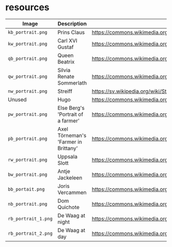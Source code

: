 # resources

Image              |Description                         |Adapted from picture at URL
-------------------|------------------------------------|--------------------------------------------------------------------------------------
`kb_portrait.png`  |Prins Claus                         |https://commons.wikimedia.org/wiki/File:Prince_Claus_of_the_Netherlands_1986.jpg
`kw_portrait.png`  |Carl XVI Gustaf                     |https://commons.wikimedia.org/wiki/File:Carlos_Gustavo_da_Su%C3%A9cia_(meio_corpo).jpg
`qb_portrait.png`  |Queen Beatrix                       |https://commons.wikimedia.org/wiki/File:Queen_Beatrix_and_Wim_Pijbes.jpg
`qw_portrait.png`  |Silvia Renate Sommerlath            |https://commons.wikimedia.org/wiki/Category:Queen_Silvia_of_Sweden#/media/File:Queen_Silvia_of_Sweden_in_2018.jpg
`nw_portrait.png`  |Streiff                             |https://sv.wikipedia.org/wiki/Streiff#/media/Fil:Streiff_-_Livrustkammaren_-_32931.tif
Unused             |Hugo                                |https://commons.wikimedia.org/wiki/File:Oosterhout_-_Hugo_(1981)_van_Harry_Storms_-_1.jpg
`pw_portrait.png`  |Else Berg's 'Portrait of a farmer'  |https://commons.wikimedia.org/wiki/File:Else_Berg_Portrait_of_a_farmer.jpg
`pb_portrait.png`  |Axel Törneman's 'Farmer in Brittany'|https://commons.wikimedia.org/wiki/File:Farmer_in_Brittany_by_Axel_T%C3%B6rneman.jpg
`rw_portrait.png`  |Uppsala Slott                       |https://commons.wikimedia.org/wiki/Category:Uppsala_slott#/media/File:Schloss_Uppsala.jpg
`bw_portrait.png`  |Antje Jackeleen                     |https://commons.wikimedia.org/wiki/File:Biskopsvigning_2014-12-14_001.jpg
`bb_portait.png`   |Joris Vercammen                     |https://commons.wikimedia.org/wiki/File:Abp.Joris_Vercammen.png
`nb_portrait.png`  |Dom Quichote                        |https://commons.wikimedia.org/wiki/File:Bronze_statues_of_Don_Quixote_and_Sancho_Panza.jpg
`rb_portrait_1.png`|De Waag at night                    |https://commons.wikimedia.org/wiki/File:De_Waag,_Amsterdam.jpg
`rb_portrait_2.png`|De Waag at day                      |https://commons.wikimedia.org/wiki/File:Waag_Amsterdam_02.JPG




